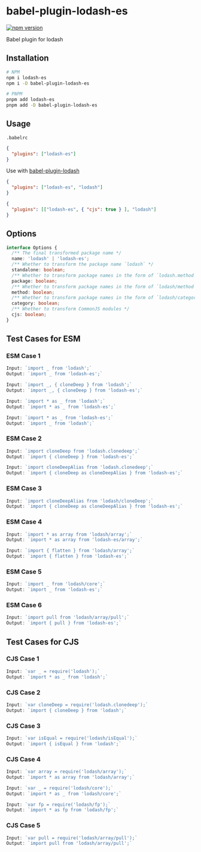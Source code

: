 # babel-plugin-lodash-es

[![npm version](https://img.shields.io/npm/v/babel-plugin-lodash-es.svg)](https://www.npmjs.com/package/babel-plugin-lodash-es)

Babel plugin for lodash

## Installation

```sh
# NPM
npm i lodash-es
npm i -D babel-plugin-lodash-es

# PNPM
pnpm add lodash-es
pnpm add -D babel-plugin-lodash-es
```

## Usage

`.babelrc`

```json
{
  "plugins": ["lodash-es"]
}
```

Use with [babel-plugin-lodash](https://www.npmjs.com/package/babel-plugin-lodash)

```json
{
  "plugins": ["lodash-es", "lodash"]
}
```

```json
{
  "plugins": [["lodash-es", { "cjs": true } ], "lodash"]
}
```

## Options

```ts
interface Options {
  /** The final transformed package name */
  name: 'lodash' | 'lodash-es';
  /** Whether to transform the package name `lodash` */
  standalone: boolean;
  /** Whether to transform package names in the form of `lodash.method` */
  package: boolean;
  /** Whether to transform package names in the form of `lodash/method` or `lodash/category/method` */
  method: boolean;
  /** Whether to transform package names in the form of `lodash/category` */
  category: boolean;
  /** Whether to transform CommonJS modules */
  cjs: boolean;
}
```

## Test Cases for ESM

### ESM Case 1

```js
Input: `import _ from 'lodash';`
Output: `import _ from 'lodash-es';`

Input: `import _, { cloneDeep } from 'lodash';`
Output: `import _, { cloneDeep } from 'lodash-es';`

Input: `import * as _ from 'lodash';`
Output: `import * as _ from 'lodash-es';`

Input: `import * as _ from 'lodash-es';`
Output: `import _ from 'lodash';`
```

### ESM Case 2

```js
Input: `import cloneDeep from 'lodash.clonedeep';`
Output: `import { cloneDeep } from 'lodash-es';`

Input: `import cloneDeepAlias from 'lodash.clonedeep';`
Output: `import { cloneDeep as cloneDeepAlias } from 'lodash-es';`
```

### ESM Case 3

```js
Input: `import cloneDeepAlias from 'lodash/cloneDeep';`
Output: `import { cloneDeep as cloneDeepAlias } from 'lodash-es';`
```

### ESM Case 4

```js
Input: `import * as array from 'lodash/array';`
Output: `import * as array from 'lodash-es/array';`

Input: `import { flatten } from 'lodash/array';`
Output: `import { flatten } from 'lodash-es';`
```

### ESM Case 5

```js
Input: `import _ from 'lodash/core';`
Output: `import _ from 'lodash-es';`
```

### ESM Case 6

```js
Input: `import pull from 'lodash/array/pull';`
Output: `import { pull } from 'lodash-es';`
```

## Test Cases for CJS

### CJS Case 1

```js
Input: `var _ = require('lodash');`
Output: `import * as _ from 'lodash';`
```

### CJS Case 2

```js
Input: `var cloneDeep = require('lodash.clonedeep');`
Output: `import { cloneDeep } from 'lodash';`
```

### CJS Case 3

```js
Input: `var isEqual = require('lodash/isEqual');`
Output: `import { isEqual } from 'lodash';`
```

### CJS Case 4

```js
Input: `var array = require('lodash/array');`
Output: `import * as array from 'lodash/array';`

Input: `var _ = require('lodash/core');`
Output: `import * as _ from 'lodash/core';`

Input: `var fp = require('lodash/fp');`
Output: `import * as fp from 'lodash/fp';`
```

### CJS Case 5

```js
Input: `var pull = require('lodash/array/pull');`
Output: `import pull from 'lodash/array/pull';`
```
